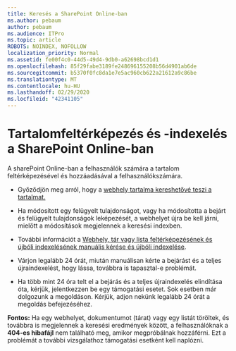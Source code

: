 ```yaml
---
title: Keresés a SharePoint Online-ban
ms.author: pebaum
author: pebaum
ms.audience: ITPro
ms.topic: article
ROBOTS: NOINDEX, NOFOLLOW
localization_priority: Normal
ms.assetid: fe00f4c0-44d5-49d4-9db0-a62698bcd1d1
ms.openlocfilehash: 85f29fabe3189fe248696155208b56d4901ab6de
ms.sourcegitcommit: b5370f0fc8da1e7e5ac960cb622a21612a9c86be
ms.translationtype: MT
ms.contentlocale: hu-HU
ms.lasthandoff: 02/29/2020
ms.locfileid: "42341105"
---
```

# <a name="content-crawling-and-indexing-in-sharepoint-online"></a>Tartalomfeltérképezés és -indexelés a SharePoint Online-ban

A sharePoint Online-ban a felhasználók számára a tartalom feltérképezésével és hozzáadásával a felhasználókszámára.

- Győződjön meg arról, hogy a [webhely tartalma kereshetővé teszi a tartalmat.](https://docs.microsoft.com/sharepoint/make-site-content-searchable)

- Ha módosított egy felügyelt tulajdonságot, vagy ha módosította a bejárt és felügyelt tulajdonságok leképezését, a webhelyet újra be kell járni, mielőtt a módosítások megjelennek a keresési indexben.

- További információt a [Webhely, tár vagy lista feltérképezésének és újbóli indexelésének manuális kérése és újbóli indexelése](https://docs.microsoft.com/sharepoint/crawl-site-content).

- Várjon legalább 24 órát, miután manuálisan kérte a bejárást és a teljes újraindexelést, hogy lássa, továbbra is tapasztal-e problémát.

- Ha több mint 24 óra telt el a bejárás és a teljes újraindexelés elindítása óta, kérjük, jelentkezzen be egy támogatási esetet. Sok esetben már dolgozunk a megoldáson. Kérjük, adjon nekünk legalább 24 órát a megoldás befejezéséhez.

**Fontos:** Ha egy webhelyet, dokumentumot (tárat) vagy egy listát töröltek, és továbbra is megjelennek a keresési eredmények között, a felhasználóknak a **404-es hibafájl** nem található meg, amikor megpróbálnak hozzáférni. Ezt a problémát a további vizsgálathoz támogatási esetként kell naplózni.



